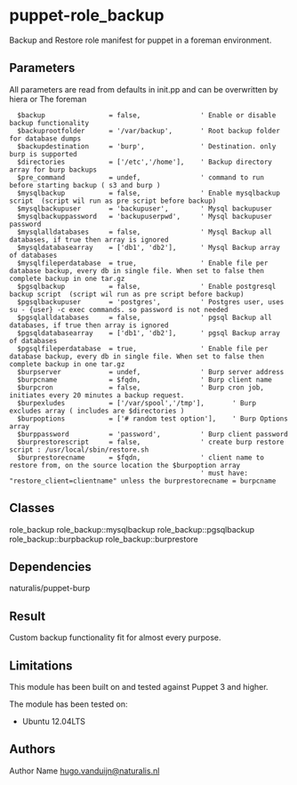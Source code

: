 puppet-role_backup
==================

Backup and Restore role manifest for puppet in a foreman environment.

Parameters
-------------
All parameters are read from defaults in init.pp and can be overwritten by hiera or The foreman


```
  $backup                = false,               ' Enable or disable backup functionality
  $backuprootfolder      = '/var/backup',       ' Root backup folder for database dumps
  $backupdestination     = 'burp',              ' Destination. only burp is supported
  $directories           = ['/etc','/home'],    ' Backup directory array for burp backups
  $pre_command           = undef,               ' command to run before starting backup ( s3 and burp )
  $mysqlbackup           = false,               ' Enable mysqlbackup script  (script wil run as pre script before backup)
  $mysqlbackupuser       = 'backupuser',        ' Mysql backupuser
  $mysqlbackuppassword   = 'backupuserpwd',     ' Mysql backupuser password
  $mysqlalldatabases     = false,               ' Mysql Backup all databases, if true then array is ignored
  $mysqldatabasearray    = ['db1', 'db2'],      ' Mysql Backup array of databases
  $mysqlfileperdatabase  = true,                ' Enable file per database backup, every db in single file. When set to false then complete backup in one tar.gz
  $pgsqlbackup           = false,               ' Enable postgresql backup script  (script wil run as pre script before backup)
  $pgsqlbackupuser       = 'postgres',          ' Postgres user, uses su - {user} -c exec commands. so password is not needed
  $pgsqlalldatabases     = false,               ' pgsql Backup all databases, if true then array is ignored
  $pgsqldatabasearray    = ['db1', 'db2'],      ' pgsql Backup array of databases
  $pgsqlfileperdatabase  = true,                ' Enable file per database backup, every db in single file. When set to false then complete backup in one tar.gz
  $burpserver            = undef,               ' Burp server address
  $burpcname             = $fqdn,               ' Burp client name
  $burpcron              = false,               ' Burp cron job, initiates every 20 minutes a backup request.
  $burpexludes           = ['/var/spool','/tmp'],       ' Burp excludes array ( includes are $directories )
  $burpoptions           = ['# random test option'],    ' Burp Options array
  $burppassword          = 'password',          ' Burp client password
  $burprestorescript     = false,               ' create burp restore script : /usr/local/sbin/restore.sh
  $burprestorecname      = $fqdn,               ' client name to restore from, on the source location the $burpoption array 
                                                ' must have: "restore_client=clientname" unless the burprestorecname = burpcname
```


Classes
-------------
role_backup
role_backup::mysqlbackup
role_backup::pgsqlbackup
role_backup::burpbackup
role_backup::burprestore

Dependencies
-------------
naturalis/puppet-burp


Result
-------------
Custom backup functionality fit for almost every purpose.


Limitations
-------------
This module has been built on and tested against Puppet 3 and higher.

The module has been tested on:
- Ubuntu 12.04LTS 


Authors
-------------
Author Name <hugo.vanduijn@naturalis.nl>